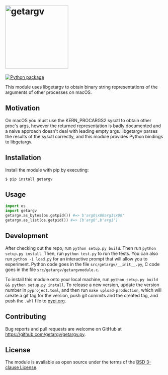 <h1><img src="logo.svg" width="200" alt="getargv"></h1>

[![Python package](https://github.com/getargv/getargv.py/actions/workflows/python-package.yml/badge.svg)](https://github.com/getargv/getargv.py/actions/workflows/python-package.yml)

This module uses libgetargv to obtain binary string representations of the arguments of other processes on macOS.

## Motivation

On macOS you must use the KERN_PROCARGS2 sysctl to obtain other proc's args, however the returned representation is badly documented and a naive approach doesn't deal with leading empty args. libgetargv parses the results of the sysctl correctly, and this module provides Python bindings to libgetargv.

## Installation

Install the module with pip by executing:

    $ pip install getargv

## Usage

```python
import os
import getargv
getargv.as_bytes(os.getpid()) #=> b'arg0\x00arg1\x00'
getargv.as_list(os.getpid()) #=> [b'arg0',b'arg1']
```

## Development

After checking out the repo, run `python setup.py build`. Then run `python setup.py install`. Then, run `python test.py` to run the tests. You can also run `python -i load.py` for an interactive prompt that will allow you to experiment. Python code goes in the file `src/getargv/__init__.py`, C code goes in the file `src/getargv/getargvmodule.c`.

To install this module onto your local machine, run `python setup.py build && python setup.py install`. To release a new version, update the version number in `pyproject.toml`, and then run `make upload-production`, which will create a git tag for the version, push git commits and the created tag, and push the `.whl` file to [pypi.org](https://pypi.org).

## Contributing

Bug reports and pull requests are welcome on GitHub at https://github.com/getargv/getargv.py.

## License

The module is available as open source under the terms of the [BSD 3-clause License](https://opensource.org/licenses/BSD-3-Clause).
